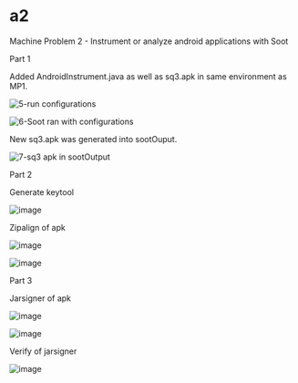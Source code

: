 # a2
Machine Problem 2 - Instrument or analyze android applications with Soot


Part 1

Added AndroidInstrument.java as well as sq3.apk in same environment as MP1.

![5-run configurations](https://user-images.githubusercontent.com/34780150/117097695-f1ffad80-ad31-11eb-8daa-e2195d77d51d.png)

![6-Soot ran with configurations](https://user-images.githubusercontent.com/34780150/117097671-dbf1ed00-ad31-11eb-9c94-f2648f5ed11a.png)

New sq3.apk was generated into sootOuput. 

![7-sq3 apk in sootOutput](https://user-images.githubusercontent.com/34780150/117097794-3ee38400-ad32-11eb-8447-d72a927ce543.png)


Part 2

Generate keytool

![image](https://user-images.githubusercontent.com/34780150/117232654-3436f680-ade7-11eb-9d17-88d4ea9f463b.png)


Zipalign of apk

![image](https://user-images.githubusercontent.com/34780150/117235330-220b8700-adec-11eb-82fe-b60b97d0ba9e.png)


![image](https://user-images.githubusercontent.com/34780150/117235288-115b1100-adec-11eb-8faa-2ee570ac1d73.png)


Part 3

Jarsigner of apk

![image](https://user-images.githubusercontent.com/34780150/117235630-b249cc00-adec-11eb-977e-072062240672.png)


![image](https://user-images.githubusercontent.com/34780150/117235646-ba097080-adec-11eb-807a-bc415a99d2fd.png)


Verify of jarsigner

![image](https://user-images.githubusercontent.com/34780150/117235817-166c9000-aded-11eb-8627-d87c10fbcbe0.png)

